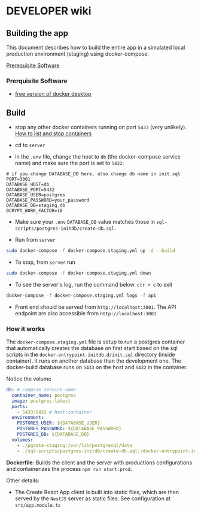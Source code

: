 # DEVELOPER wiki

## Building the app

This document describes how to build the entire app in a simulated local production environment (staging) using docker-compose.

[Prerequisite Software](#prerequisite-software)

### Prerquisite Software

- [free version of docker desktop](https://www.docker.com/get-started)

## Build

- stop any other docker containers running on port `5433` (very unlikely). [How to list and stop containers](https://phoenixnap.com/kb/how-to-list-start-stop-docker-containers)

- cd to `server`

- in the `.env` file, change the host to `db` (the docker-compose service name) and make sure the port is set to `5432`:

```.env
# if you change DATABASE_DB here, also change db name in init.sql
PORT=3001
DATABASE_HOST=db
DATABASE_PORT=5432
DATABASE_USER=postgres
DATABASE_PASSWORD=your_password
DATABASE_DB=staging_db
BCRYPT_WORK_FACTOR=10
```

- Make sure your `.env` `DATABASE_DB` value matches those in `sql-scripts/postgres-initdb/create-db.sql`.

- Run from `server`

```sh
sudo docker-compose -f docker-compose.staging.yml up -d --build
```

- To stop, from `server` run

```sh
sudo docker-compose -f docker-compose.staging.yml down
```

- To see the server's log, run the command below. `ctr + c` to exit

```sh
docker-compose -f docker-compose.staging.yml logs -f api
```

- Front end should be served from `http://localhost:3001`. The API endpoint are also accessible from `http://localhost:3001`

### How it works

The `docker-compose.staging.yml` file is setup to run a postgres container that automatically creates the database on first start based on the sql scripts in the `docker-entrypoint-initdb.d/init.sql` directory (inside container). It runs on another database than the development one. The docker-build database runs on `5433` on the host and `5432` in the container.

Notice the volume

```yml
db: # compose service name
  container_name: postgres
  image: postgres:latest
  ports:
    - 5433:5432 # host:container
  environment:
    POSTGRES_USER: ${DATABASE_USER}
    POSTGRES_PASSWORD: ${DATABASE_PASSWORD}
    POSTGRES_DB: ${DATABASE_DB}
  volumes:
    - ./pgdata-staging:/var/lib/postgresql/data
    - ./sql-scripts/postgres-initdb/create-db.sql:/docker-entrypoint-initdb.d/init.sql # runs slq script on startup
```

**Dockerfile**: Builds the client and the server with productions configurations and containerizes the process `npm run start:prod`.

Other details:

- The Create React App client is built into static files, which are then served by the `NestJS` server as static files. See configuration at `src/app.module.ts`
